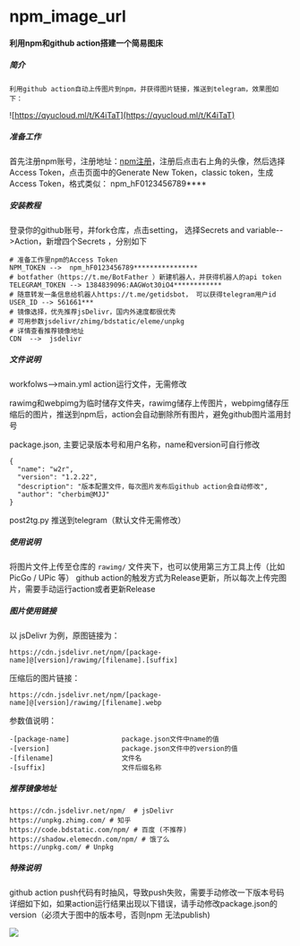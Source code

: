 # npm_image_url

#### 利用npm和github action搭建一个简易图床
##### 简介
	利用github action自动上传图片到npm，并获得图片链接，推送到telegram，效果图如下：
![https://qyucloud.ml/t/K4iTaT](https://qyucloud.ml/t/K4iTaT)
	
##### 准备工作
首先注册npm账号，注册地址：[npm注册](https://www.npmjs.com/)，注册后点击右上角的头像，然后选择Access Token，点击页面中的Generate New Token，classic token，生成Access Token，格式类似： npm_hF0123456789****
##### 安装教程
登录你的github账号，并fork仓库，点击setting， 选择Secrets and variable-->Action，新增四个Secrets ，分别如下

~~~
# 准备工作里npm的Access Token
NPM_TOKEN -->  npm_hF0123456789****************
# botfather（https://t.me/BotFather ）新建机器人，并获得机器人的api token 
TELEGRAM_TOKEN --> 1384839096:AAGWot30iO4************
# 随意转发一条信息给机器人https://t.me/getidsbot， 可以获得telegram用户id
USER_ID --> 561661***
# 镜像选择，优先推荐jsDelivr，国内外速度都很优秀
# 可用参数jsdelivr/zhimg/bdstatic/eleme/unpkg
# 详情查看推荐镜像地址
CDN  -->  jsdelivr

~~~





##### 文件说明
workfolws-->main.yml  action运行文件，无需修改

rawimg和webpimg为临时储存文件夹，rawimg储存上传图片，webpimg储存压缩后的图片，推送到npm后，action会自动删除所有图片，避免github图片滥用封号

package.json, 主要记录版本号和用户名称，name和version可自行修改

~~~
{
  "name": "w2r",
  "version": "1.2.22",
  "description": "版本配置文件，每次图片发布后github action会自动修改",
  "author": "cherbim@MJJ"
}
~~~
	
post2tg.py 推送到telegram（默认文件无需修改）

##### 使用说明
将图片文件上传至仓库的 `rawimg/` 文件夹下，也可以使用第三方工具上传（比如PicGo / UPic 等）
github action的触发方式为Release更新，所以每次上传完图片，需要手动运行action或者更新Release



##### 图片使用链接
以 jsDelivr 为例，原图链接为：
~~~
https://cdn.jsdelivr.net/npm/[package-name]@[version]/rawimg/[filename].[suffix]
~~~
压缩后的图片链接：
~~~
https://cdn.jsdelivr.net/npm/[package-name]@[version]/rawimg/[filename].webp
~~~
参数值说明：
~~~
-[package-name]             package.json文件中name的值
-[version]                  package.json文件中的version的值
-[filename]                 文件名
-[suffix]                   文件后缀名称
~~~
	  
##### 推荐镜像地址
~~~
https://cdn.jsdelivr.net/npm/  # jsDelivr  
https://unpkg.zhimg.com/ # 知乎  
https://code.bdstatic.com/npm/ # 百度 (不推荐)  
https://shadow.elemecdn.com/npm/ # 饿了么  
https://unpkg.com/ # Unpkg
~~~
##### 特殊说明
github action push代码有时抽风，导致push失败，需要手动修改一下版本号码
详细如下如，如果action运行结果出现以下错误，请手动修改package.json的version（必须大于图中的版本号，否则npm 无法publish)

![](https://qyucloud.ml/t/unbTOC)

	


		
